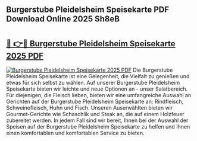 ## Burgerstube Pleidelsheim Speisekarte PDF Download Online 2025 Sh8eB

# <h2><a href="http://gc9kdp.nevu.top/?p=Burgerstube+Pleidelsheim+Speisekarte">🔗 👉🔴 Burgerstube Pleidelsheim Speisekarte 2025 PDF</a></h2>

[![Burgerstube Pleidelsheim Speisekarte 2025 PDF](https://i.imgur.com/dBaPXMq.png)](http://gc9kdp.nevu.top/?p=Burgerstube+Pleidelsheim+Speisekarte)
Die Burgerstube Pleidelsheim Speisekarte ist eine Gelegenheit, die Vielfalt zu genießen und etwas für sich selbst zu wählen. Auf unserer Burgerstube Pleidelsheim Speisekarte bieten wir leichte und neue Optionen an - unser Salatbereich. Für diejenigen, die Fleisch lieben, bieten wir eine umfangreiche Auswahl an Gerichten auf der Burgerstube Pleidelsheim Speisekarte an: Rindfleisch, Schweinefleisch, Huhn und Fisch. Unseren Auserwählten bieten wir Gourmet-Gerichte wie Schaschlik und Steak an, die auf einem Holzfeuer zubereitet werden. In jedem Fall sind wir bereit, Ihnen bei der Auswahl der Speisen auf der Burgerstube Pleidelsheim Speisekarte zu helfen und Ihnen einen komfortablen und komfortablen Service zu bieten.
